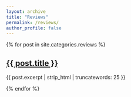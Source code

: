 ```yaml
---
layout: archive
title: "Reviews"
permalink: /reviews/
author_profile: false
---
```


{% for post in site.categories.reviews %}
  <article class="archive-item">
    <h2><a href="{{ post.url | relative_url }}">{{ post.title }}</a></h2>
    <p>{{ post.excerpt | strip_html | truncatewords: 25 }}</p>
  </article>
{% endfor %}